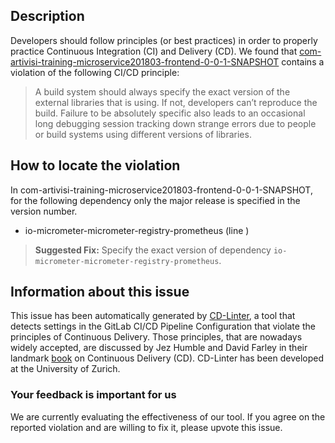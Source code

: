 
## Description
Developers should follow principles (or best practices) in order to properly practice Continuous Integration (CI) and Delivery (CD).
We found that [com-artivisi-training-microservice201803-frontend-0-0-1-SNAPSHOT](https://gitlab.com/training-microservices-2018-03/frontend/blob/master/.gitlab-ci.yml) contains a violation of the following CI/CD principle:

> A build system should always specify the exact version of the external libraries that is using.
If not, developers can’t reproduce the build. Failure to be absolutely specific also leads to an occasional long debugging session tracking down strange errors due to people or build systems using different versions of libraries.

## How to locate the violation

In com-artivisi-training-microservice201803-frontend-0-0-1-SNAPSHOT, for the following dependency only the major release is specified in the version number.

* io-micrometer-micrometer-registry-prometheus (line )

> **Suggested Fix:** Specify the exact version of dependency `io-micrometer-micrometer-registry-prometheus`.

## Information about this issue

This issue has been automatically generated by [CD-Linter](https://gitlab.com/Jancso/configuration-analytics), a tool that detects settings in the GitLab CI/CD Pipeline Configuration that violate the principles of Continuous Delivery. Those principles, that are nowadays widely accepted, are discussed by Jez Humble and David Farley in their landmark [book](https://www.oreilly.com/library/view/continuous-delivery-reliable/9780321670250/) on Continuous Delivery (CD). CD-Linter has been developed at the University of Zurich.

### Your feedback is important for us
We are currently evaluating the effectiveness of our tool. If you agree on the reported violation and are willing to fix it, please upvote this issue.